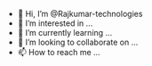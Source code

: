 - 👋 Hi, I’m @Rajkumar-technologies
- 👀 I’m interested in ...
- 🌱 I’m currently learning ...
- 💞️ I’m looking to collaborate on ...
- 📫 How to reach me ...

<!---
Rajkumar-technologies/Rajkumar-technologies is a ✨ special ✨ repository because its `README.md` (this file) appears on your GitHub profile.
You can click the Preview link to take a look at your changes.
--->
